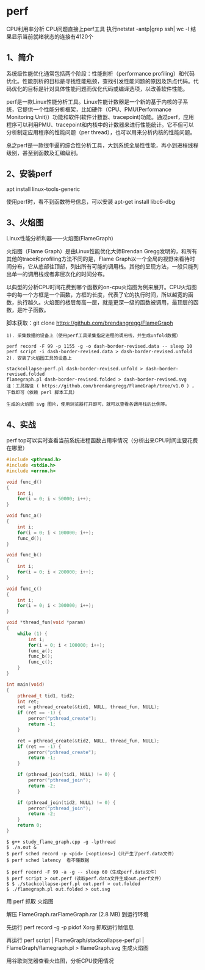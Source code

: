 # perf

CPU利用率分析
CPU问题直接上perf工具
执行netstat -antp|grep ssh| wc -l 结果显示当前就绪状态的连接有4120个

## 1、简介
系统级性能优化通常包括两个阶段：性能剖析（performance profiling）和代码优化。性能剖析的目标是寻找性能瓶颈，查找引发性能问题的原因及热点代码。代码优化的目标是针对具体性能问题而优化代码或编译选项，以改善软件性能。

perf是一款Linux性能分析工具。Linux性能计数器是一个新的基于内核的子系统，它提供一个性能分析框架，比如硬件（CPU、PMU(Performance Monitoring Unit)）功能和软件(软件计数器、tracepoint)功能。通过perf，应用程序可以利用PMU、tracepoint和内核中的计数器来进行性能统计。它不但可以分析制定应用程序的性能问题（per thread），也可以用来分析内核的性能问题。

总之perf是一款很牛逼的综合性分析工具，大到系统全局性性能，再小到进程线程级别，甚至到函数及汇编级别。

## 2、安装perf
apt install linux-tools-generic

使用perf时，看不到函数符号信息，可以安装 apt-get install libc6-dbg

## 3、火焰图
Linux性能分析利器——火焰图(FlameGraph)

火焰图（Flame Graph）是由Linux性能优化大师Brendan Gregg发明的，和所有其他的trace和profiling方法不同的是，Flame Graph以一个全局的视野来看待时间分布，它从底部往顶部，列出所有可能的调用栈。其他的呈现方法，一般只能列出单一的调用栈或者非层次化的时间分布。

以典型的分析CPU时间花费到哪个函数的on-cpu火焰图为例来展开。CPU火焰图中的每一个方框是一个函数，方框的长度，代表了它的执行时间，所以越宽的函数，执行越久。火焰图的楼层每高一层，就是更深一级的函数被调用，最顶层的函数，是叶子函数。

脚本获取：git clone https://github.com/brendangregg/FlameGraph

```
1). 采集数据的设备上（使用perf工具采集指定进程的调用栈，并生成unfold数据）

perf record -F 99 -p 1155 -g -o dash-border-revised.data -- sleep 10
perf script -i dash-border-revised.data > dash-border-revised.unfold
2). 安装了火焰图工具的设备上

stackcollapse-perf.pl dash-border-revised.unfold > dash-border-revised.folded
flamegraph.pl dash-border-revised.folded > dash-border-revised.svg
注：工具路径 ( https://github.com/brendangregg/FlameGraph/tree/v1.0 ) ，下载即可（依赖 perl 脚本工具）

生成的火焰图 svg 图片，使用浏览器打开即可，就可以查看各调用栈的比例等。
```

## 4、实战
perf top可以实时查看当前系统进程函数占用率情况（分析出来CPU时间主要花费在哪里）
```study_flame_graph.cpp
#include <pthread.h>
#include <stdio.h>
#include <errno.h>

void func_d()
{
    int i;
    for(i = 0; i < 50000; i++);
}

void func_a()
{
    int i;
    for(i = 0; i < 100000; i++);
    func_d();
}

void func_b()
{
    int i;
    for(i = 0; i < 200000; i++);
}

void func_c()
{
    int i;
    for(i = 0; i < 300000; i++);
}

void *thread_fun(void *param)
{
    while (1) {
        int i;
        for(i = 0; i < 100000; i++);
        func_a();
        func_b();
        func_c();
    }
}

int main(void)
{
    pthread_t tid1, tid2;
    int ret;
    ret = pthread_create(&tid1, NULL, thread_fun, NULL);
    if (ret == -1) {
        perror("pthread_create");
        return -1;
    }

    ret = pthread_create(&tid2, NULL, thread_fun, NULL);
    if (ret == -1) {
        perror("pthread_create");
        return -1;
    }    

    if (pthread_join(tid1, NULL) != 0) {
        perror("pthread_join");
        return -2;
    }

    if (pthread_join(tid2, NULL) != 0) {
        perror("pthread_join");
        return -2;
    }
    return 0;
}
```
```
$ g++ study_flame_graph.cpp -g -lpthread
$ ./a.out &
$ perf sched record -p <pid> [<options>]（只产生了perf.data文件）
$ perf sched latency  看不懂数据

$ perf record -F 99 -a -g -- sleep 60（生成perf.data文件）
$ perf script > out.perf（读取perf.data文件生成out.perf文件）
$ $ ./stackcollapse-perf.pl out.perf > out.folded
$ ./flamegraph.pl out.folded > out.svg
```




用 perf 抓取 火焰图

解压 FlameGraph.rarFlameGraph.rar (2.8 MB) 到运行环境

先运行 perf record -g -p pidof Xorg 抓取运行帧信息

再运行 perf script | FlameGraph/stackcollapse-perf.pl | FlameGraph/flamegraph.pl > flameGraph.svg 生成火焰图

用谷歌浏览器查看火焰图，分析CPU使用情况



